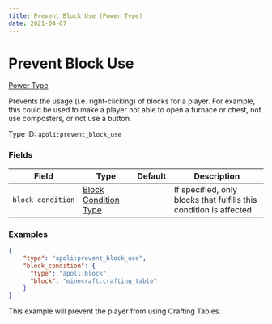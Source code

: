 ```yaml
---
title: Prevent Block Use (Power Type)
date: 2021-04-07
---
```


# Prevent Block Use

[Power Type](../power_types.md)

Prevents the usage (i.e. right-clicking) of blocks for a player. For example, this could be used to make a player not able to open a furnace or chest, not use composters, or not use a button.

Type ID: `apoli:prevent_block_use`


### Fields

Field  | Type | Default | Description
-------|------|---------|-------------
`block_condition` | [Block Condition Type](../block_condition_types.md) | | If specified, only blocks that fulfills this condition is affected


### Examples

```json
{
    "type": "apoli:prevent_block_use",
    "block_condition": {
      "type": "apoli:block",
      "block": "minecraft:crafting_table"
    }
}
```

This example will prevent the player from using Crafting Tables.
